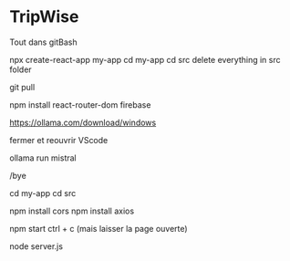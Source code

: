# TripWise

Tout dans gitBash

npx create-react-app my-app
cd my-app
cd src
delete everything in src folder

git pull

npm install react-router-dom firebase

https://ollama.com/download/windows

fermer et reouvrir VScode

ollama run mistral

/bye

cd my-app
cd src

npm install cors 
npm install axios

npm start
ctrl + c (mais laisser la page ouverte)

node server.js
